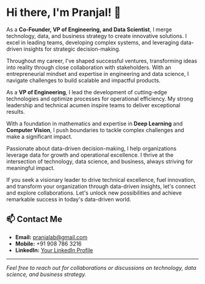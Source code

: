 # Hi there, I'm Pranjal! 👋

As a **Co-Founder, VP of Engineering, and Data Scientist**, I merge technology, data, and business strategy to create innovative solutions. I excel in leading teams, developing complex systems, and leveraging data-driven insights for strategic decision-making.

Throughout my career, I've shaped successful ventures, transforming ideas into reality through close collaboration with stakeholders. With an entrepreneurial mindset and expertise in engineering and data science, I navigate challenges to build scalable and impactful products.

As a **VP of Engineering**, I lead the development of cutting-edge technologies and optimize processes for operational efficiency. My strong leadership and technical acumen inspire teams to deliver exceptional results.

With a foundation in mathematics and expertise in **Deep Learning** and **Computer Vision**, I push boundaries to tackle complex challenges and make a significant impact.

Passionate about data-driven decision-making, I help organizations leverage data for growth and operational excellence. I thrive at the intersection of technology, data science, and business, always striving for meaningful impact.

If you seek a visionary leader to drive technical excellence, fuel innovation, and transform your organization through data-driven insights, let's connect and explore collaborations. Let's unlock new possibilities and achieve remarkable success in today's data-driven world.

## 📫 **Contact Me**

- **Email:** [pranjalab@gmail.com](mailto:pranjalab@gmail.com)
- **Mobile:** +91 908 786 3216
- **LinkedIn:** [Your LinkedIn Profile](https://www.linkedin.com/in/yourprofile)

---

*Feel free to reach out for collaborations or discussions on technology, data science, and business strategy.*
